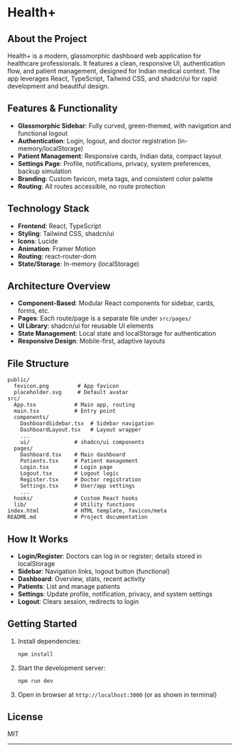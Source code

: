 # Health+ 

## About the Project
Health+ is a modern, glassmorphic dashboard web application for healthcare professionals. It features a clean, responsive UI, authentication flow, and patient management, designed for Indian medical context. The app leverages React, TypeScript, Tailwind CSS, and shadcn/ui for rapid development and beautiful design.

## Features & Functionality
- **Glassmorphic Sidebar**: Fully curved, green-themed, with navigation and functional logout
- **Authentication**: Login, logout, and doctor registration (in-memory/localStorage)
- **Patient Management**: Responsive cards, Indian data, compact layout
- **Settings Page**: Profile, notifications, privacy, system preferences, backup simulation
- **Branding**: Custom favicon, meta tags, and consistent color palette
- **Routing**: All routes accessible, no route protection

## Technology Stack
- **Frontend**: React, TypeScript
- **Styling**: Tailwind CSS, shadcn/ui
- **Icons**: Lucide
- **Animation**: Framer Motion
- **Routing**: react-router-dom
- **State/Storage**: In-memory (localStorage)

## Architecture Overview
- **Component-Based**: Modular React components for sidebar, cards, forms, etc.
- **Pages**: Each route/page is a separate file under `src/pages/`
- **UI Library**: shadcn/ui for reusable UI elements
- **State Management**: Local state and localStorage for authentication
- **Responsive Design**: Mobile-first, adaptive layouts

## File Structure
```
public/
  fevicon.png         # App favicon
  placeholder.svg     # Default avatar
src/
  App.tsx            # Main app, routing
  main.tsx           # Entry point
  components/
    DashboardSidebar.tsx  # Sidebar navigation
    DashboardLayout.tsx   # Layout wrapper
    ...
    ui/              # shadcn/ui components
  pages/
    Dashboard.tsx    # Main dashboard
    Patients.tsx     # Patient management
    Login.tsx        # Login page
    Logout.tsx       # Logout logic
    Register.tsx     # Doctor registration
    Settings.tsx     # User/app settings
    ...
  hooks/             # Custom React hooks
  lib/               # Utility functions
index.html           # HTML template, favicon/meta
README.md            # Project documentation
```

## How It Works
- **Login/Register**: Doctors can log in or register; details stored in localStorage
- **Sidebar**: Navigation links, logout button (functional)
- **Dashboard**: Overview, stats, recent activity
- **Patients**: List and manage patients
- **Settings**: Update profile, notification, privacy, and system settings
- **Logout**: Clears session, redirects to login

## Getting Started
1. Install dependencies:
   ```bash
   npm install
   ```
2. Start the development server:
   ```bash
   npm run dev
   ```
3. Open in browser at `http://localhost:3000` (or as shown in terminal)


## License
MIT

---